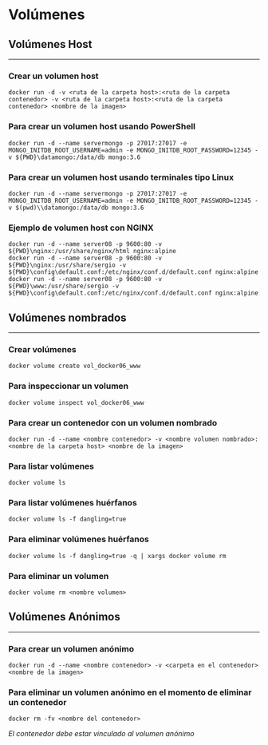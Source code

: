 # Volúmenes

## Volúmenes Host

---

### Crear un volumen host

```
docker run -d -v <ruta de la carpeta host>:<ruta de la carpeta contenedor> -v <ruta de la carpeta host>:<ruta de la carpeta contenedor> <nombre de la imagen>
```

### Para crear un volumen host usando PowerShell

```
docker run -d --name servermongo -p 27017:27017 -e MONGO_INITDB_ROOT_USERNAME=admin -e MONGO_INITDB_ROOT_PASSWORD=12345 -v ${PWD}\datamongo:/data/db mongo:3.6
```

### Para crear un volumen host usando terminales tipo Linux

```
docker run -d --name servermongo -p 27017:27017 -e MONGO_INITDB_ROOT_USERNAME=admin -e MONGO_INITDB_ROOT_PASSWORD=12345 -v $(pwd)\\datamongo:/data/db mongo:3.6
```

### Ejemplo de volumen host con NGINX

```
docker run -d --name server08 -p 9600:80 -v ${PWD}\nginx:/usr/share/nginx/html nginx:alpine
docker run -d --name server08 -p 9600:80 -v ${PWD}\nginx:/usr/share/sergio -v ${PWD}\config\default.conf:/etc/nginx/conf.d/default.conf nginx:alpine
docker run -d --name server08 -p 9600:80 -v ${PWD}\www:/usr/share/sergio -v ${PWD}\config\default.conf:/etc/nginx/conf.d/default.conf nginx:alpine
```

## Volúmenes nombrados

---

### Crear volúmenes

```
docker volume create vol_docker06_www
```

### Para inspeccionar un volumen

```
docker volume inspect vol_docker06_www
```

### Para crear un contenedor con un volumen nombrado

```
docker run -d --name <nombre contenedor> -v <nombre volumen nombrado>:<nombre de la carpeta host> <nombre de la imagen>
```

### Para listar volúmenes

```
docker volume ls
```

### Para listar volúmenes huérfanos

```
docker volume ls -f dangling=true
```

### Para eliminar volúmenes huérfanos

```
docker volume ls -f dangling=true -q | xargs docker volume rm
```

### Para eliminar un volumen

```
docker volume rm <nombre volumen>
```

## Volúmenes Anónimos

---

### Para crear un volumen anónimo

```
docker run -d --name <nombre contenedor> -v <carpeta en el contenedor> <nombre de la imagen>
```

### Para eliminar un volumen anónimo en el momento de eliminar un contenedor

```
docker rm -fv <nombre del contenedor>
```

_El contenedor debe estar vinculado al volumen anónimo_
